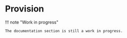 # Provision

!!! note "Work in progress"

    The documentation section is still a work in progress.
